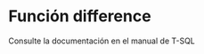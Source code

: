 ﻿---
FunctionName: "difference"
FunctionType: "SQL"
Autogenerated: true
---

# Función  difference

Consulte la documentación en el manual de T-SQL
